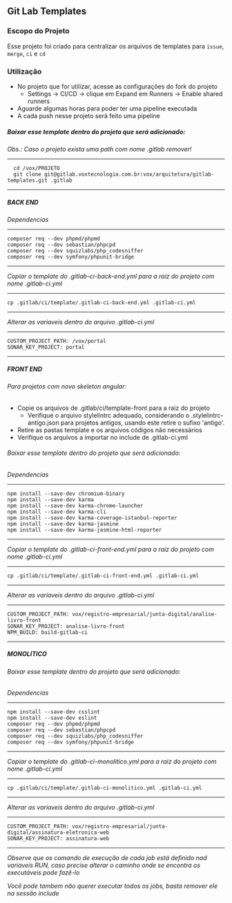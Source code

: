 ## Git Lab Templates

### Escopo do Projeto
Esse projeto foi criado para centralizar os arquivos de templates para `issue`, `merge`, `ci` e `cd`

### Utilização
- No projeto que for utilizar, acesse as configurações do fork do projeto
  - Settings -> CI/CD -> clique em Expand em Runners -> Enable shared runners
- Aguarde algumas horas para poder ter uma pipeline executada
- A cada push nesse projeto será feito uma pipeline

##### Baixar esse template dentro do projeto que será adicionado:

_Obs.: Caso o projeto exista uma path com nome .gitlab remover!_ 

***
      cd /vox/PROJETO
      git clone git@gitlab.voxtecnologia.com.br:vox/arquitetura/gitlab-templates.git .gitlab
***

##### BACK END
_Dependencias_
***
    composer req --dev phpmd/phpmd
    composer req --dev sebastian/phpcpd
    composer req --dev squizlabs/php_codesniffer
    composer req --dev symfony/phpunit-bridge
***          
_Copiar o template do .gitlab-ci-back-end.yml para a raiz do projeto com nome .gitlab-ci.yml_
***        
    cp .gitlab/ci/template/.gitlab-ci-back-end.yml .gitlab-ci.yml
***
_Alterar as variaveis dentro do arquivo .gitlab-ci.yml_
***
    CUSTOM_PROJECT_PATH: /vox/portal
    SONAR_KEY_PROJECT: portal
***

##### FRONT END

###### Para projetos com novo skeleton angular:
- Copie os arquivos de .gitlab/ci/template-front para a raiz do projeto
  - Verifique o arquivo stylelintrc adequado, considerando o .stylelintrc-antigo.json para projetos antigos, usando este retire o sufixo 'antigo'.
- Retire as pastas template e os arquivos códigos não necessários
- Verifique os arquivos a importar no include de .gitlab-ci.yml

###### Baixar esse template dentro do projeto que será adicionado:
_Dependencias_
***
    npm install --save-dev chromium-binary
    npm install --save-dev karma
    npm install --save-dev karma-chrome-launcher
    npm install --save-dev karma-cli
    npm install --save-dev karma-coverage-istanbul-reporter
    npm install --save-dev karma-jasmine
    npm install --save-dev karma-jasmine-html-reporter
***
_Copiar o template do .gitlab-ci-front-end.yml para a raiz do projeto com nome .gitlab-ci.yml_
***        
    cp .gitlab/ci/template/.gitlab-ci-front-end.yml .gitlab-ci.yml
***
_Alterar as variaveis dentro do arquivo .gitlab-ci.yml_
***
    CUSTOM_PROJECT_PATH: vox/registro-empresarial/junta-digital/analise-livro-front
    SONAR_KEY_PROJECT: analise-livro-front
    NPM_BUILD: build-gitlab-ci
***

##### MONOLITICO

###### Baixar esse template dentro do projeto que será adicionado:
_Dependencias_
***
    npm install --save-dev csslint
    npm install --save-dev eslint
    composer req --dev phpmd/phpmd
    composer req --dev sebastian/phpcpd
    composer req --dev squizlabs/php_codesniffer
    composer req --dev symfony/phpunit-bridge
***
_Copiar o template do .gitlab-ci-monolitico.yml para a raiz do projeto com nome .gitlab-ci.yml_
***        
    cp .gitlab/ci/template/.gitlab-ci-monolitico.yml .gitlab-ci.yml
***
_Alterar as variaveis dentro do arquivo .gitlab-ci.yml_
***
    CUSTOM_PROJECT_PATH: vox/registro-empresarial/junta-digital/assinatura-eletronica-web
    SONAR_KEY_PROJECT: assinatura-web
***

_Observe que os comando de execução de cada job está definido nad variaveis RUN, caso precise alterar o caminho onde se encontra os executáveis pode fazê-lo_

_Você pode tambem não querer executar todos os jobs, basta remover ele na sessão include_

